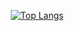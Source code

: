<p align="center">
  <a href="https://github.com/ZiyangQian">
    <![Anurag's GitHub stats](https://github-readme-stats.vercel.app/api?username=ZiyangQian&show_icons=true&theme=radical)>
  </a>
  <a href="https://github.com/anuraghazra/github-readme-stats">
    <img src="https://github-readme-stats.vercel.app/api/top-langs/?username=ZiyangQian&layout=compact" alt="Top Langs">
  </a>
</p>
